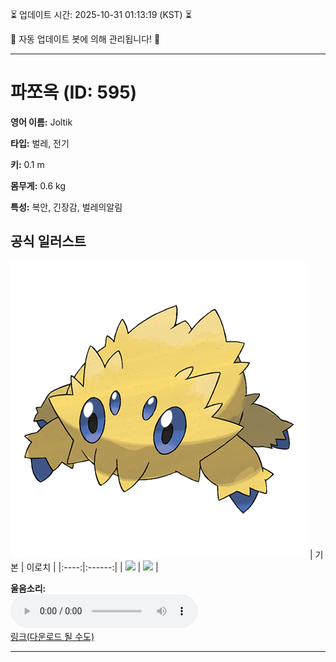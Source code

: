 
⏳ 업데이트 시간: 2025-10-31 01:13:19 (KST) ⏳

🤖 자동 업데이트 봇에 의해 관리됩니다! 🤖

---

# 파쪼옥 (ID: 595)
**영어 이름:** Joltik

**타입:** 벌레, 전기

**키:** 0.1 m

**몸무게:** 0.6 kg

**특성:** 복안, 긴장감, 벌레의알림

## 공식 일러스트
![](https://raw.githubusercontent.com/PokeAPI/sprites/master/sprites/pokemon/other/official-artwork/595.png)
| 기본 | 이로치 |
|:----:|:------:|
| <img src="http://play.pokemonshowdown.com/sprites/ani/joltik.gif" width="200"> | <img src="http://play.pokemonshowdown.com/sprites/ani-shiny/joltik.gif" width="200"> |

**울음소리:**<br><audio controls src="https://raw.githubusercontent.com/PokeAPI/cries/main/cries/pokemon/latest/595.ogg"></audio><br> [링크(다운로드 될 수도)](https://raw.githubusercontent.com/PokeAPI/cries/main/cries/pokemon/latest/595.ogg)


---
